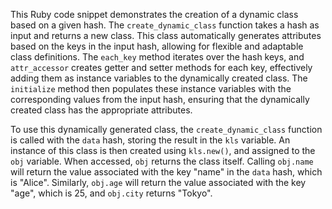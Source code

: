This Ruby code snippet demonstrates the creation of a dynamic class based on a given hash. The `create_dynamic_class` function takes a hash as input and returns a new class. This class automatically generates attributes based on the keys in the input hash, allowing for flexible and adaptable class definitions.  The `each_key` method iterates over the hash keys, and `attr_accessor` creates getter and setter methods for each key, effectively adding them as instance variables to the dynamically created class.  The `initialize` method then populates these instance variables with the corresponding values from the input hash, ensuring that the dynamically created class has the appropriate attributes.

To use this dynamically generated class, the `create_dynamic_class` function is called with the `data` hash, storing the result in the `kls` variable. An instance of this class is then created using `kls.new()`, and assigned to the `obj` variable.  When accessed, `obj` returns the class itself.  Calling `obj.name` will return the value associated with the key "name" in the `data` hash, which is "Alice". Similarly, `obj.age` will return the value associated with the key "age", which is 25, and `obj.city` returns "Tokyo".

